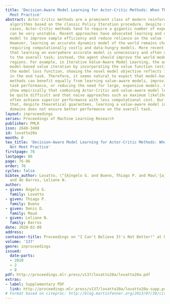 ```yaml
---
title: 'Decision-Aware Model Learning for Actor-Critic Methods: When Theory Does Not
  Meet Practice'
abstract: Actor-Critic methods are a prominent class of modern reinforcement learning
  algorithms based on the classic Policy Iteration procedure. Despite many successful
  cases, Actor-Critic methods tend to require a gigantic number of experiences and
  can be very unstable. Recent approaches have advocated learning and using a world
  model to improve sample efficiency and reduce reliance on the value function estimate.
  However, learning an accurate dynamics model of the world remains challenging, often
  requiring computationally costly and data-hungry models. More recent work has shown
  that learning an everywhere accurate model is unnecessary and often detrimental
  to the overall task; instead, the agent should improve the world model on task-critical
  regions. For example, in Iterative Value-Aware Model Learning, the authors extend
  model-based value iteration by incorporating the value function (estimate) into
  the model loss function, showing the novel model objective reflects improved performance
  in the end task. Therefore, it seems natural to expect that model-based Actor-Critic
  methods can benefit equally from learning value-aware models, improving overall
  task performance, or reducing the need for large, expensive models. However, we
  show empirically that combining Actor-Critic and value-aware model learning can
  be quite difficult and that naive approaches such as maximum likelihood estimation
  often achieve superior performance with less computational cost. Our results suggest
  that, despite theoretical guarantees, learning a value-aware model in continuous
  domains does not ensure better performance on the overall task.
layout: inproceedings
series: Proceedings of Machine Learning Research
publisher: PMLR
issn: 2640-3498
id: lovatto20a
month: 0
tex_title: 'Decision-Aware Model Learning for Actor-Critic Methods: When Theory Does
  Not Meet Practice'
firstpage: 76
lastpage: 86
page: 76-86
order: 76
cycles: false
bibtex_author: Lovatto, \^{A}ngelo G. and Bueno, Thiago P. and Mau\'{a}, Denis D.
  and de Barros, Leliane N.
author:
- given: Ângelo G.
  family: Lovatto
- given: Thiago P.
  family: Bueno
- given: Denis D.
  family: Mauá
- given: Leliane N.
  family: Barros
date: 2020-02-08
address: 
container-title: Proceedings on "I Can't Believe It's Not Better!" at NeurIPS Workshops
volume: '137'
genre: inproceedings
issued:
  date-parts:
  - 2020
  - 2
  - 8
pdf: http://proceedings.mlr.press/v137/lovatto20a/lovatto20a.pdf
extras:
- label: Supplementary PDF
  link: http://proceedings.mlr.press/v137/lovatto20a/lovatto20a-supp.pdf
# Format based on citeproc: http://blog.martinfenner.org/2013/07/30/citeproc-yaml-for-bibliographies/
---
```

